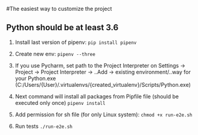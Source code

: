#The easiest way to customize the project

## Python should be at least 3.6

1. Install last version of pipenv: ```pip install pipenv```

2. Create new env: ```pipenv --three```

3. If you use Pycharm, set path to the Project Interpreter on Settings -> Project -> Project Interpreter -> ..Add -> existing environment/..way for your Python.exe (C:/Users/{User}/.virtualenvs/{created_virtualenv}/Scripts/Python.exe) 

4. Next command will install all packages from Pipfile file (should be executed only once) ```pipenv install```

5. Add permission for sh file (for only Linux system): ```chmod +x run-e2e.sh```

6. Run tests ```./run-e2e.sh```